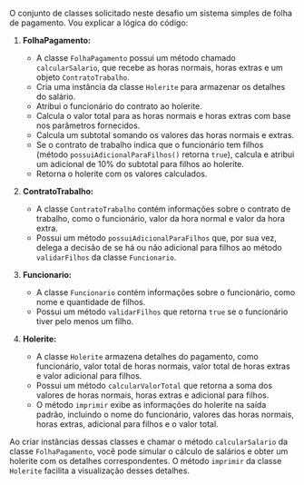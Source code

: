 O conjunto de classes solicitado neste desafio um sistema simples de folha de pagamento. Vou explicar a lógica do código:

1. **FolhaPagamento:**
   - A classe `FolhaPagamento` possui um método chamado `calcularSalario`, que recebe as horas normais, horas extras e um objeto `ContratoTrabalho`.
   - Cria uma instância da classe `Holerite` para armazenar os detalhes do salário.
   - Atribui o funcionário do contrato ao holerite.
   - Calcula o valor total para as horas normais e horas extras com base nos parâmetros fornecidos.
   - Calcula um subtotal somando os valores das horas normais e extras.
   - Se o contrato de trabalho indica que o funcionário tem filhos (método `possuiAdicionalParaFilhos()` retorna `true`), calcula e atribui um adicional de 10% do subtotal para filhos ao holerite.
   - Retorna o holerite com os valores calculados.

2. **ContratoTrabalho:**
   - A classe `ContratoTrabalho` contém informações sobre o contrato de trabalho, como o funcionário, valor da hora normal e valor da hora extra.
   - Possui um método `possuiAdicionalParaFilhos` que, por sua vez, delega a decisão de se há ou não adicional para filhos ao método `validarFilhos` da classe `Funcionario`.

3. **Funcionario:**
   - A classe `Funcionario` contém informações sobre o funcionário, como nome e quantidade de filhos.
   - Possui um método `validarFilhos` que retorna `true` se o funcionário tiver pelo menos um filho.

4. **Holerite:**
   - A classe `Holerite` armazena detalhes do pagamento, como funcionário, valor total de horas normais, valor total de horas extras e valor adicional para filhos.
   - Possui um método `calcularValorTotal` que retorna a soma dos valores de horas normais, horas extras e adicional para filhos.
   - O método `imprimir` exibe as informações do holerite na saída padrão, incluindo o nome do funcionário, valores das horas normais, horas extras, adicional para filhos e o valor total.

Ao criar instâncias dessas classes e chamar o método `calcularSalario` da classe `FolhaPagamento`, você pode simular o cálculo de salários e obter um holerite com os detalhes correspondentes. O método `imprimir` da classe `Holerite` facilita a visualização desses detalhes.
